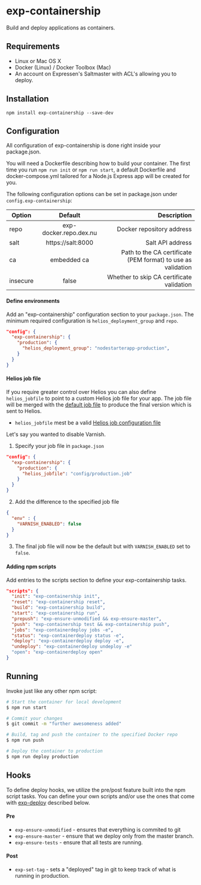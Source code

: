 # exp-containership

Build and deploy applications as containers.

## Requirements

* Linux or Mac OS X
* Docker (Linux) / Docker Toolbox (Mac)
* An account on Expressen's Saltmaster with ACL's allowing you to deploy.

## Installation

```
npm install exp-containership --save-dev
```

## Configuration

All configuration of exp-containership is done right inside your package.json.

You will need a Dockerfile describing how to build your container. The first time you run `npm run init` or `npm run start`, a default Dockerfile and docker-compose.yml tailored for a Node.js Express app will be created for you.

The following configuration options can be set in package.json under `config.exp-containership`:

| Option       | Default                    | Description                                                  |
| ------------ |:--------------------------:| ------------------------------------------------------------:|
| repo         | exp-docker.repo.dex.nu     | Docker repository address                                    |
| salt         | https://salt:8000          | Salt API address                                             |
| ca           | embedded ca                | Path to the CA certificate (PEM format) to use as validation |
| insecure     | false                      | Whether to skip CA certificate validation                    |


#### Define environments
Add an "exp-containership" configuration section to your `package.json`. The minimum required configuration is `helios_deployment_group` and `repo`.

```json
"config": {
  "exp-containership": {
    "production": {
      "helios_deployment_group": "nodestarterapp-production",
    }
  }
}
```

#### Helios job file
If you require greater control over Helios you can also define `helios_jobfile` to point to a custom Helios job file for your app. The job file will be merged with the [default job file](scripts/helios-job.json) to produce the final version which is sent to Helios.

* `helios_jobfile` mest be a valid [Helios job configuration file](https://github.com/spotify/helios/blob/master/docs/user_manual.md#using-a-helios-job-config-file)

Let's say you wanted to disable Varnish.

1. Specify your job file in `package.json`
```json
"config": {
  "exp-containership": {
    "production": {
      "helios_jobfile": "config/production.job"
    }
  }
}
```

2. Add the difference to the specified job file
```json
{
  "env" : {
    "VARNISH_ENABLED": false
  }
}
```


3. The final job file will now be the default but with `VARNISH_ENABLED` set to `false`.

#### Adding npm scripts

Add entries to the scripts section to define your exp-containership tasks.

```json
"scripts": {
  "init": "exp-containership init",
  "reset": "exp-containership reset",
  "build": "exp-containership build",
  "start": "exp-containership run",
  "prepush": "exp-ensure-unmodified && exp-ensure-master",
  "push": "exp-containership test && exp-containership push",
  "jobs": "exp-containerdeploy jobs -e",
  "status": "exp-containerdeploy status -e",
  "deploy": "exp-containerdeploy deploy -e",
  "undeploy": "exp-containerdeploy undeploy -e"
  "open": "exp-containerdeploy open"
}
```

## Running

Invoke just like any other npm script:

```bash
# Start the container for local development
$ npm run start

# Commit your changes
$ git commit -m "further awesomeness added"

# Build, tag and push the container to the specified Docker repo
$ npm run push

# Deploy the container to production
$ npm run deploy production
```

## Hooks

To define deploy hooks, we utilize the pre/post feature built into the npm script tasks. You can define your own scripts and/or use the ones that come with [exp-deploy](https://github.com/ExpressenAB/exp-deploy) described below.

#### Pre

* ``exp-ensure-unmodified`` - ensures that everything is commited to git
* ``exp-ensure-master`` - ensure that we deploy only from the master branch.
* ``exp-ensure-tests`` - ensure that all tests are running.

#### Post

* ``exp-set-tag`` - sets a "deployed" tag in git to keep track of what is running in production.
